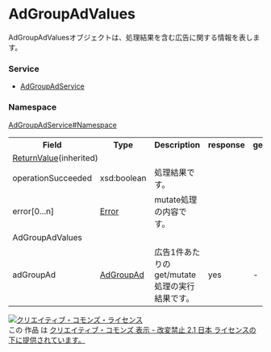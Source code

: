 # AdGroupAdValues
AdGroupAdValuesオブジェクトは、処理結果を含む広告に関する情報を表します。

### Service
+ [AdGroupAdService](../../services/AdGroupAdService.md)

### Namespace
[AdGroupAdService#Namespace](../../services/AdGroupAdService.md#namespace)

<table>
 <tr>
  <th>Field</th>
  <th>Type</th>
  <th>Description</th>
  <th>response</th>
  <th>get</th>
  <th>add</th>
  <th>set</th>
  <th>remove</th>
 </tr>
 <tr>
  <td colspan="8"><a href="../Common/ReturnValue.md">ReturnValue</a>(inherited)</td>
 </tr>
 <tr>
  <td>operationSucceeded</td>
  <td>xsd:boolean</td>
  <td>処理結果です。</td>
  <td colspan="5"></td>
 </tr>
 <tr>
  <td>error[0...n]</td>
  <td><a href="../Common/Error.md">Error</a></td>
  <td>mutate処理の内容です。 </td>
  <td colspan="5"></td>
 </tr>
 <tr>
  <td colspan="8">AdGroupAdValues</td>
 </tr>
 <tr>
  <td>adGroupAd</td>
  <td><a href="AdGroupAd.md">AdGroupAd</a></td>
  <td>広告1件あたりのget/mutate 処理の実行結果です。</td>
  <td>yes</td>
  <td>-</td>
  <td>-</td>
  <td>-</td>
  <td>-</td>
 </tr>
</table>

<a rel="license" href="http://creativecommons.org/licenses/by-nd/2.1/jp/"><img alt="クリエイティブ・コモンズ・ライセンス" style="border-width:0" src="https://i.creativecommons.org/l/by-nd/2.1/jp/88x31.png" /></a><br />この 作品 は <a rel="license" href="http://creativecommons.org/licenses/by-nd/2.1/jp/">クリエイティブ・コモンズ 表示 - 改変禁止 2.1 日本 ライセンスの下に提供されています。</a>
